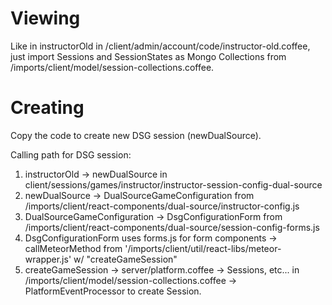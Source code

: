 # Viewing

Like in instructorOld in /client/admin/account/code/instructor-old.coffee, just import Sessions and SessionStates as Mongo Collections from /imports/client/model/session-collections.coffee.

# Creating

Copy the code to create new DSG session (newDualSource).

Calling path for DSG session:

1. instructorOld -> newDualSource in client/sessions/games/instructor/instructor-session-config-dual-source
2. newDualSource -> DualSourceGameConfiguration from /imports/client/react-components/dual-source/instructor-config.js
3. DualSourceGameConfiguration -> DsgConfigurationForm from /imports/client/react-components/dual-source/session-config-forms.js
4. DsgConfigurationForm uses forms.js for form components -> callMeteorMethod from '/imports/client/util/react-libs/meteor-wrapper.js' w/ "createGameSession"
5. createGameSession -> server/platform.coffee -> Sessions, etc... in /imports/client/model/session-collections.coffee -> PlatformEventProcessor to create Session.
